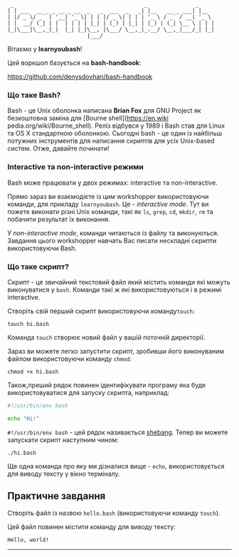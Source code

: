      _                                         _               _     
    | | ___  __ _ _ __ _ __  _   _  ___  _   _| |__   __ _ ___| |__  
    | |/ _ \/ _` | '__| '_ \| | | |/ _ \| | | | '_ \ / _` / __| '_ \
    | |  __/ (_| | |  | | | | |_| | (_) | |_| | |_) | (_| \__ \ | | |
    |_|\___|\__,_|_|  |_| |_|\__, |\___/ \__,_|_.__/ \__,_|___/_| |_|
                             |___/                                   

Вітаємо у **learnyoubash**!

Цей воркшоп базується на **bash-handbook**:

<https://github.com/denysdovhan/bash-handbook>


### Що таке Bash?

Bash - це Unix оболонка написана **Brian Fox** для  GNU Project як безкоштовна заміна для [Bourne shell](https://en.wiki
pedia.org/wiki/Bourne_shell). Реліз відбувся у 1989 і Bash став для Linux та OS X стандартною оболонкою. Сьогодні bash - це один із найбільш потужних інструментів для написання скриптів для усіх  Unix-based систем. Отже, давайте починати!

### Interactive та non-interactive режими

Bash може працювати у двох режимах: interactive та non-interactive.

Прямо зараз ви взаємодієте із цим workshopper використовуючи команди, для прикладу `learnyoubash`. Це -  _interactive mode_. Тут ви пожете виконати різні Unix команди, такі як `ls`, `grep`, `cd`, `mkdir`, `rm` та побачити результат їх виконання.

У _non-interactive mode_, команди читаються із файлу та виконуються. Завдання цього workshopper навчать Вас писати нескладні скрипти використовуючи Bash.

### Що таке скрипт?

Скрипт - це звичайний текстовий файл який містить команди які можуть виконуватися у `bash`. Команди такі ж які використовуються і в режимі interactive.

Створіть свій перший скрипт використовуючи команду`touch`:

    touch hi.bash

Команда `touch` створює новий файл у вашій поточній директорії.

Зараз ви можете легко запустити скрипт, зробивши його виконуваним файлом використовуючи команду `chmod`:

    chmod +x hi.bash

Також,преший рядок повинен ідентифікувати програму яка буде використовуватися для запуску скрипта, наприклад:

```bash
#!/usr/bin/env bash

echo "Hi!"
```

`#!/usr/bin/env bash` - цей рядок називається [shebang](http://en.wikipedia.org/wiki/Shebang_%28Unix%29). Тепер ви можете запускати скрипт наступним чином:

    ./hi.bash

Ще одна команда про яку ми дізналися вище -  `echo`,  використовується для виводу тексту у вікно терміналу.

## Практичне завдання

Створіть файл із назвою `hello.bash` (використовуючи команду `touch`).

Цей файл повинен містити команду для виводу тексту:

    Hello, world!

---
